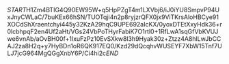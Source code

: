 $START$H1Zm4BTIG4Q90EW95W+q5HpPZgT4m1LXVbj6/iJ0iYU8SmpvP94UxJnyCWLaC/7buKEx66hSN/TUOTqji4n2p8ryjzrQFX0jx9ViTKrsAloHBCye91XOCdShXraentchyi445y32KzA29hqC9UPE692aIcKX/0yoxDTEtXxyHdk36+r0lcbhpqF2en4Uf2aHt/VGs24VbPoTHyrFabiK7O1rtl0+1RfLwA1sqGfVbKVUJwe6vnAb/aOvBH00f+1IxuFzPz10EvSXkw8l3h9Hyak30z+Ztzz4A8hlLwJbCCAJ2za8H2q+y7HyBDn1oR6QK917EQ0/Kzd29dQcqhvWUSEYF7XbW15Tnf7ULJ7jcG964MgQGgXnbY6P/Ci4hi2c$END$